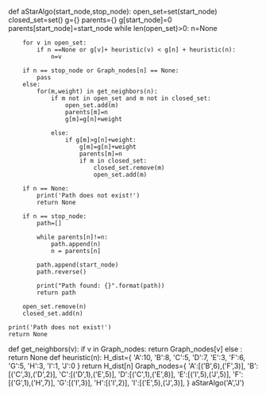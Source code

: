 def aStarAlgo(start_node,stop_node):
    open_set=set(start_node)
    closed_set=set()
    g={}
    parents={}
    g[start_node]=0
    parents[start_node]=start_node
    while len(open_set)>0:
        n=None
        
        for v in open_set:
            if n ==None or g[v]+ heuristic(v) < g[n] + heuristic(n):
                n=v
                
        if n == stop_node or Graph_nodes[n] == None:
            pass
        else:
            for(m,weight) in get_neighbors(n):
                if m not in open_set and m not in closed_set:
                    open_set.add(m)
                    parents[m]=n
                    g[m]=g[n]+weight
                
                else:
                    if g[m]>g[n]+weight:
                        g[m]=g[n]+weight
                        parents[m]=n
                        if m in closed_set:
                            closed_set.remove(m)
                            open_set.add(m)
                        
        if n == None:
            print('Path does not exist!')
            return None
            
        if n == stop_node:
            path=[]
                
            while parents[n]!=n:
                path.append(n)
                n = parents[n]
                    
            path.append(start_node)
            path.reverse()
                
            print("Path found: {}".format(path))
            return path
            
        open_set.remove(n)
        closed_set.add(n)
            
    print('Path does not exist!')
    return None
def get_neighbors(v):
    if v in Graph_nodes:
        return Graph_nodes[v]
    else :
        return None
def heuristic(n):
    H_dist={
        'A':10,
        'B':8,
        'C':5,
        'D':7,
        'E':3,
        'F':6,
        'G':5,
        'H':3,
        'I':1,
        'J':0
    }
    return H_dist[n]
Graph_nodes={
    'A':[('B',6),('F',3)],
    'B':[('C',3),('D',2)],
    'C':[('D',1),('E',5)],
    'D':[('C',1),('E',8)],
    'E':[('I',5),('J',5)],
    'F':[('G',1),('H',7)],
    'G':[('I',3)],
    'H':[('I',2)],
    'I':[('E',5),('J',3)],
}
aStarAlgo('A','J')
